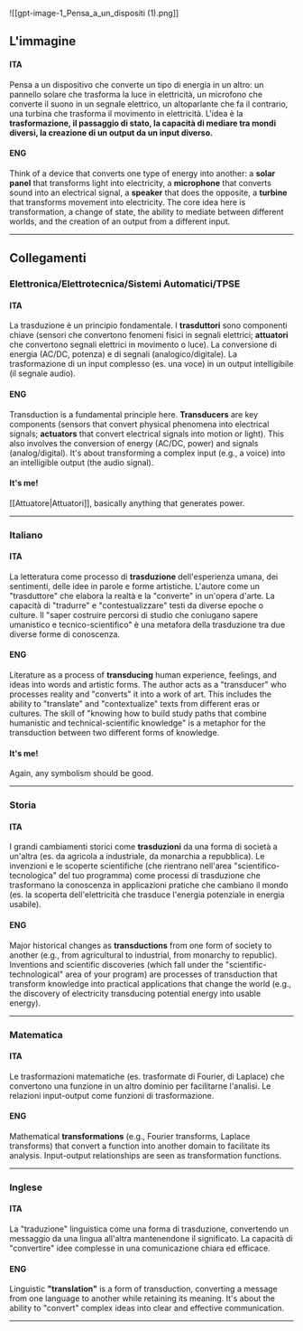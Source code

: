 ![[gpt-image-1_Pensa_a_un_dispositi (1).png]]
## L'immagine
#### ITA
Pensa a un dispositivo che converte un tipo di energia in un altro: un pannello solare che trasforma la luce in elettricità, un microfono che converte il suono in un segnale elettrico, un altoparlante che fa il contrario, una turbina che trasforma il movimento in elettricità. L'idea è la **trasformazione, il passaggio di stato, la capacità di mediare tra mondi diversi, la creazione di un output da un input diverso.**

#### ENG
Think of a device that converts one type of energy into another: a **solar panel** that transforms light into electricity, a **microphone** that converts sound into an electrical signal, a **speaker** that does the opposite, a **turbine** that transforms movement into electricity. The core idea here is transformation, a change of state, the ability to mediate between different worlds, and the creation of an output from a different input.

---
## Collegamenti
### Elettronica/Elettrotecnica/Sistemi Automatici/TPSE
#### ITA
La trasduzione è un principio fondamentale. I **trasduttori** sono componenti chiave (sensori che convertono fenomeni fisici in segnali elettrici; **attuatori** che convertono segnali elettrici in movimento o luce). La conversione di energia (AC/DC, potenza) e di segnali (analogico/digitale). La trasformazione di un input complesso (es. una voce) in un output intelligibile (il segnale audio).

#### ENG
Transduction is a fundamental principle here. **Transducers** are key components (sensors that convert physical phenomena into electrical signals; **actuators** that convert electrical signals into motion or light). This also involves the conversion of energy (AC/DC, power) and signals (analog/digital). It's about transforming a complex input (e.g., a voice) into an intelligible output (the audio signal).

#### It's me!
[[Attuatore|Attuatori]], basically anything that generates power.

---
### Italiano
#### ITA
La letteratura come processo di **trasduzione** dell'esperienza umana, dei sentimenti, delle idee in parole e forme artistiche. L'autore come un "trasduttore" che elabora la realtà e la "converte" in un'opera d'arte. La capacità di "tradurre" e "contestualizzare" testi da diverse epoche o culture. Il "saper costruire percorsi di studio che coniugano sapere umanistico e tecnico-scientifico" è una metafora della trasduzione tra due diverse forme di conoscenza.

#### ENG
Literature as a process of **transducing** human experience, feelings, and ideas into words and artistic forms. The author acts as a "transducer" who processes reality and "converts" it into a work of art. This includes the ability to "translate" and "contextualize" texts from different eras or cultures. The skill of "knowing how to build study paths that combine humanistic and technical-scientific knowledge" is a metaphor for the transduction between two different forms of knowledge.

#### It's me!
Again, any symbolism should be good.

---
### Storia
#### ITA
I grandi cambiamenti storici come **trasduzioni** da una forma di società a un'altra (es. da agricola a industriale, da monarchia a repubblica). Le invenzioni e le scoperte scientifiche (che rientrano nell'area "scientifico-tecnologica" del tuo programma) come processi di trasduzione che trasformano la conoscenza in applicazioni pratiche che cambiano il mondo (es. la scoperta dell'elettricità che trasduce l'energia potenziale in energia usabile).

#### ENG
Major historical changes as **transductions** from one form of society to another (e.g., from agricultural to industrial, from monarchy to republic). Inventions and scientific discoveries (which fall under the "scientific-technological" area of your program) are processes of transduction that transform knowledge into practical applications that change the world (e.g., the discovery of electricity transducing potential energy into usable energy).

---
### Matematica
#### ITA
Le trasformazioni matematiche (es. trasformate di Fourier, di Laplace) che convertono una funzione in un altro dominio per facilitarne l'analisi. Le relazioni input-output come funzioni di trasformazione.

#### ENG
Mathematical **transformations** (e.g., Fourier transforms, Laplace transforms) that convert a function into another domain to facilitate its analysis. Input-output relationships are seen as transformation functions.

---
### Inglese
#### ITA
La "traduzione" linguistica come una forma di trasduzione, convertendo un messaggio da una lingua all'altra mantenendone il significato. La capacità di "convertire" idee complesse in una comunicazione chiara ed efficace.

#### ENG
Linguistic **"translation"** is a form of transduction, converting a message from one language to another while retaining its meaning. It's about the ability to "convert" complex ideas into clear and effective communication.

---